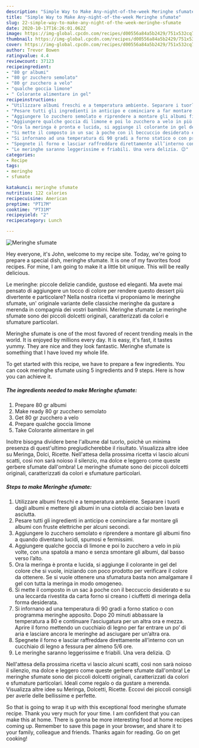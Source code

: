 ```yaml
---
description: "Simple Way to Make Any-night-of-the-week Meringhe sfumate"
title: "Simple Way to Make Any-night-of-the-week Meringhe sfumate"
slug: 22-simple-way-to-make-any-night-of-the-week-meringhe-sfumate
date: 2020-10-17T16:26:01.062Z
image: https://img-global.cpcdn.com/recipes/d00556a84a5b2429/751x532cq70/meringhe-sfumate-recipe-main-photo.jpg
thumbnail: https://img-global.cpcdn.com/recipes/d00556a84a5b2429/751x532cq70/meringhe-sfumate-recipe-main-photo.jpg
cover: https://img-global.cpcdn.com/recipes/d00556a84a5b2429/751x532cq70/meringhe-sfumate-recipe-main-photo.jpg
author: Trevor Bowen
ratingvalue: 4.4
reviewcount: 37123
recipeingredient:
- "80 gr albumi"
- "80 gr zucchero semolato"
- "80 gr zucchero a velo"
- "qualche goccia limone"
- " Colorante alimentare in gel"
recipeinstructions:
- "Utilizzare albumi freschi e a temperatura ambiente. Separare i tuorli dagli albumi e mettere gli albumi in una ciotola di acciaio ben lavata e asciutta."
- "Pesare tutti gli ingredienti in anticipo e cominciare a far montare gli albumi con fruste elettriche per alcuni secondi."
- "Aggiungere lo zucchero semolato e riprendere a montare gli albumi fino a quando diventano lucidi, spumosi e fermissimi."
- "Aggiungere qualche goccia di limone e poi lo zucchero a velo in più volte, con una spatola a mano e senza smontare gli albumi, dal basso verso l’alto."
- "Ora la meringa è pronta e lucida, si aggiunge il colorante in gel del colore che si vuole, iniziando con poco prodotto per verificare il colore da ottenere. Se si vuole ottenere una sfumatura basta non amalgamare il gel con tutta la meringa in modo omogeneo."
- "Si mette il composto in un sac à poche con il beccuccio desiderato e su una leccarda rivestita da carta forno si creano i ciuffetti di meringa della forma desiderata."
- "Si infornano ad una temperatura di 90 gradi a forno statico o con programma meringhe apposito. Dopo 20 minuti abbassare la temperatura a 80 e continuare l’asciugatura per un altra ora e mezza. Aprire il forno mettendo un cucchiaio di legno per far entrare un po’ di aria e lasciare ancora le meringhe ad asciugare per un’altra ora."
- "Spegnete il forno e lasciar raffreddare direttamente all’interno con un cucchiaio di legno a fessura per almeno 5/6 ore."
- "Le meringhe saranno leggerissime e friabili. Una vera delizia. 😉"
categories:
- Recipe
tags:
- meringhe
- sfumate

katakunci: meringhe sfumate 
nutrition: 122 calories
recipecuisine: American
preptime: "PT17M"
cooktime: "PT31M"
recipeyield: "2"
recipecategory: Lunch

---
```



![Meringhe sfumate](https://img-global.cpcdn.com/recipes/d00556a84a5b2429/751x532cq70/meringhe-sfumate-recipe-main-photo.jpg)

Hey everyone, it's John, welcome to my recipe site. Today, we're going to prepare a special dish, meringhe sfumate. It is one of my favorites food recipes. For mine, I am going to make it a little bit unique. This will be really delicious.

Le meringhe: piccole delizie candide, gustose ed eleganti. Ma avete mai pensato di aggiungere un tocco di colore per rendere questo dessert più divertente e particolare? Nella nostra ricetta vi proponiamo le meringhe sfumate, un&#39; originale variante delle classiche meringhe da gustare a merenda in compagnia dei vostri bambini. Meringhe sfumate Le meringhe sfumate sono dei piccoli dolcetti originali, caratterizzati da colori e sfumature particolari.

Meringhe sfumate is one of the most favored of recent trending meals in the world. It is enjoyed by millions every day. It is easy, it's fast, it tastes yummy. They are nice and they look fantastic. Meringhe sfumate is something that I have loved my whole life.


To get started with this recipe, we have to prepare a few ingredients. You can cook meringhe sfumate using 5 ingredients and 9 steps. Here is how you can achieve it.

<!--inarticleads1-->

##### The ingredients needed to make Meringhe sfumate:

1. Prepare 80 gr albumi
1. Make ready 80 gr zucchero semolato
1. Get 80 gr zucchero a velo
1. Prepare qualche goccia limone
1. Take  Colorante alimentare in gel


Inoltre bisogna dividere bene l&#39;albume dal tuorlo, poichè un minima presenza di quest&#39;ultimo pregiudicherebbe il risultato. Visualizza altre idee su Meringa, Dolci, Ricette. Nell&#39;attesa della prossima ricetta vi lascio alcuni scatti, così non sarà noioso il silenzio, ma dolce e leggero come queste gerbere sfumate dall&#39;ombra! Le meringhe sfumate sono dei piccoli dolcetti originali, caratterizzati da colori e sfumature particolari. 

<!--inarticleads2-->

##### Steps to make Meringhe sfumate:

1. Utilizzare albumi freschi e a temperatura ambiente. Separare i tuorli dagli albumi e mettere gli albumi in una ciotola di acciaio ben lavata e asciutta.
1. Pesare tutti gli ingredienti in anticipo e cominciare a far montare gli albumi con fruste elettriche per alcuni secondi.
1. Aggiungere lo zucchero semolato e riprendere a montare gli albumi fino a quando diventano lucidi, spumosi e fermissimi.
1. Aggiungere qualche goccia di limone e poi lo zucchero a velo in più volte, con una spatola a mano e senza smontare gli albumi, dal basso verso l’alto.
1. Ora la meringa è pronta e lucida, si aggiunge il colorante in gel del colore che si vuole, iniziando con poco prodotto per verificare il colore da ottenere. Se si vuole ottenere una sfumatura basta non amalgamare il gel con tutta la meringa in modo omogeneo.
1. Si mette il composto in un sac à poche con il beccuccio desiderato e su una leccarda rivestita da carta forno si creano i ciuffetti di meringa della forma desiderata.
1. Si infornano ad una temperatura di 90 gradi a forno statico o con programma meringhe apposito. Dopo 20 minuti abbassare la temperatura a 80 e continuare l’asciugatura per un altra ora e mezza. Aprire il forno mettendo un cucchiaio di legno per far entrare un po’ di aria e lasciare ancora le meringhe ad asciugare per un’altra ora.
1. Spegnete il forno e lasciar raffreddare direttamente all’interno con un cucchiaio di legno a fessura per almeno 5/6 ore.
1. Le meringhe saranno leggerissime e friabili. Una vera delizia. 😉


Nell&#39;attesa della prossima ricetta vi lascio alcuni scatti, così non sarà noioso il silenzio, ma dolce e leggero come queste gerbere sfumate dall&#39;ombra! Le meringhe sfumate sono dei piccoli dolcetti originali, caratterizzati da colori e sfumature particolari. Ideali come regalo o da gustare a merenda. Visualizza altre idee su Meringa, Dolcetti, Ricette. Eccovi dei piccoli consigli per averle delle bellissime e perfette. 

So that is going to wrap it up with this exceptional food meringhe sfumate recipe. Thank you very much for your time. I am confident that you can make this at home. There is gonna be more interesting food at home recipes coming up. Remember to save this page in your browser, and share it to your family, colleague and friends. Thanks again for reading. Go on get cooking!
